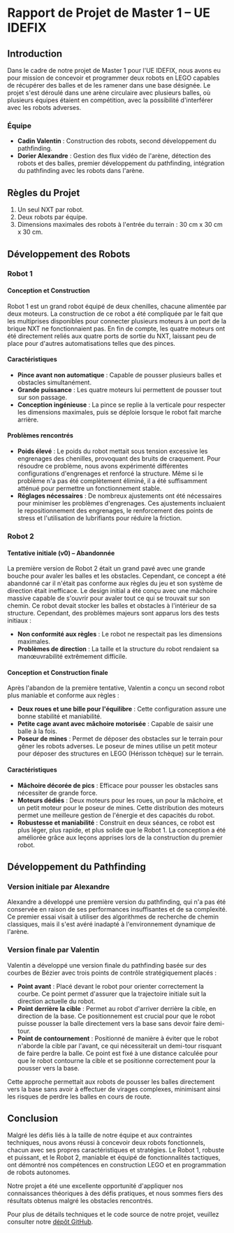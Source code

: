 # Rapport de Projet de Master 1 – UE IDEFIX

## Introduction

Dans le cadre de notre projet de Master 1 pour l'UE IDEFIX, nous avons eu pour mission de concevoir et programmer deux robots en LEGO capables de récupérer des balles et de les ramener dans une base désignée. Le projet s'est déroulé dans une arène circulaire avec plusieurs balles, où plusieurs équipes étaient en compétition, avec la possibilité d'interférer avec les robots adverses.

### Équipe
- **Cadin Valentin** : Construction des robots, second développement du pathfinding.
- **Dorier Alexandre** : Gestion des flux vidéo de l'arène, détection des robots et des balles, premier développement du pathfinding, intégration du pathfinding avec les robots dans l'arène.

## Règles du Projet
1. Un seul NXT par robot.
2. Deux robots par équipe.
3. Dimensions maximales des robots à l'entrée du terrain : 30 cm x 30 cm x 30 cm.

## Développement des Robots

### Robot 1
#### Conception et Construction
Robot 1 est un grand robot équipé de deux chenilles, chacune alimentée par deux moteurs. La construction de ce robot a été compliquée par le fait que les multiprises disponibles pour connecter plusieurs moteurs à un port de la brique NXT ne fonctionnaient pas. En fin de compte, les quatre moteurs ont été directement reliés aux quatre ports de sortie du NXT, laissant peu de place pour d'autres automatisations telles que des pinces.

#### Caractéristiques
- **Pince avant non automatique** : Capable de pousser plusieurs balles et obstacles simultanément.
- **Grande puissance** : Les quatre moteurs lui permettent de pousser tout sur son passage.
- **Conception ingénieuse** : La pince se replie à la verticale pour respecter les dimensions maximales, puis se déploie lorsque le robot fait marche arrière.

#### Problèmes rencontrés
- **Poids élevé** : Le poids du robot mettait sous tension excessive les engrenages des chenilles, provoquant des bruits de craquement. Pour résoudre ce problème, nous avons expérimenté différentes configurations d'engrenages et renforcé la structure. Même si le problème n'a pas été complètement éliminé, il a été suffisamment atténué pour permettre un fonctionnement stable.
- **Réglages nécessaires** : De nombreux ajustements ont été nécessaires pour minimiser les problèmes d'engrenages. Ces ajustements incluaient le repositionnement des engrenages, le renforcement des points de stress et l'utilisation de lubrifiants pour réduire la friction.

### Robot 2
#### Tentative initiale (v0) – Abandonnée
La première version de Robot 2 était un grand pavé avec une grande bouche pour avaler les balles et les obstacles. Cependant, ce concept a été abandonné car il n'était pas conforme aux règles du jeu et son système de direction était inefficace. Le design initial a été conçu avec une mâchoire massive capable de s'ouvrir pour avaler tout ce qui se trouvait sur son chemin. Ce robot devait stocker les balles et obstacles à l'intérieur de sa structure. Cependant, des problèmes majeurs sont apparus lors des tests initiaux :
- **Non conformité aux règles** : Le robot ne respectait pas les dimensions maximales.
- **Problèmes de direction** : La taille et la structure du robot rendaient sa manœuvrabilité extrêmement difficile.

#### Conception et Construction finale
Après l'abandon de la première tentative, Valentin a conçu un second robot plus maniable et conforme aux règles :
- **Deux roues et une bille pour l'équilibre** : Cette configuration assure une bonne stabilité et maniabilité.
- **Petite cage avant avec mâchoire motorisée** : Capable de saisir une balle à la fois.
- **Poseur de mines** : Permet de déposer des obstacles sur le terrain pour gêner les robots adverses. Le poseur de mines utilise un petit moteur pour déposer des structures en LEGO (Hérisson tchèque) sur le terrain.

#### Caractéristiques
- **Mâchoire décorée de pics** : Efficace pour pousser les obstacles sans nécessiter de grande force.
- **Moteurs dédiés** : Deux moteurs pour les roues, un pour la mâchoire, et un petit moteur pour le poseur de mines. Cette distribution des moteurs permet une meilleure gestion de l'énergie et des capacités du robot.
- **Robustesse et maniabilité** : Construit en deux séances, ce robot est plus léger, plus rapide, et plus solide que le Robot 1. La conception a été améliorée grâce aux leçons apprises lors de la construction du premier robot.

## Développement du Pathfinding

### Version initiale par Alexandre
Alexandre a développé une première version du pathfinding, qui n'a pas été conservée en raison de ses performances insuffisantes et de sa complexité. Ce premier essai visait à utiliser des algorithmes de recherche de chemin classiques, mais il s'est avéré inadapté à l'environnement dynamique de l'arène.

### Version finale par Valentin
Valentin a développé une version finale du pathfinding basée sur des courbes de Bézier avec trois points de contrôle stratégiquement placés :
- **Point avant** : Placé devant le robot pour orienter correctement la courbe. Ce point permet d'assurer que la trajectoire initiale suit la direction actuelle du robot.
- **Point derrière la cible** : Permet au robot d'arriver derrière la cible, en direction de la base. Ce positionnement est crucial pour que le robot puisse pousser la balle directement vers la base sans devoir faire demi-tour.
- **Point de contournement** : Positionné de manière à éviter que le robot n'aborde la cible par l'avant, ce qui nécessiterait un demi-tour risquant de faire perdre la balle. Ce point est fixé à une distance calculée pour que le robot contourne la cible et se positionne correctement pour la pousser vers la base.

Cette approche permettait aux robots de pousser les balles directement vers la base sans avoir à effectuer de virages complexes, minimisant ainsi les risques de perdre les balles en cours de route.

## Conclusion

Malgré les défis liés à la taille de notre équipe et aux contraintes techniques, nous avons réussi à concevoir deux robots fonctionnels, chacun avec ses propres caractéristiques et stratégies. Le Robot 1, robuste et puissant, et le Robot 2, maniable et équipé de fonctionnalités tactiques, ont démontré nos compétences en construction LEGO et en programmation de robots autonomes.

Notre projet a été une excellente opportunité d'appliquer nos connaissances théoriques à des défis pratiques, et nous sommes fiers des résultats obtenus malgré les obstacles rencontrés.

Pour plus de détails techniques et le code source de notre projet, veuillez consulter notre [dépôt GitHub](https://github.com/AlexandreDor/30par30).